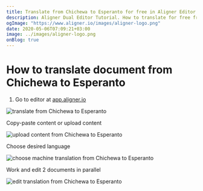 ```yaml
---
title: Translate from Chichewa to Esperanto for free in Aligner Editor
description: Aligner Dual Editor Tutorial. How to translate for free from Chichewa to Esperanto. Aligner is multilingual document management platform. 
ogImage: "https://www.aligner.io/images/aligner-logo.png"
date: 2020-05-06T07:09:21+03:00
image: ../images/aligner-logo.png
onBlog: true
---
```


# How to translate document from Chichewa to Esperanto

1. Go to editor at [app.aligner.io](https://app.aligner.io "Aligner App web page")

![translate from Chichewa to Esperanto](../aligner-blank-editor.png "translate from Chichewa to Esperanto")

Copy-paste content or upload content

![upload content from Chichewa to Esperanto](../aligner-uploaded-document.png "upload content from Chichewa to Esperanto")

Choose desired language

![choose machine translation from Chichewa to Esperanto](../aligner-language-dropdown.png "choose machine translation from Chichewa to Esperanto")

Work and edit 2 documents in parallel

![edit translation from Chichewa to Esperanto](../aligner-double-sitded-editor.png "edit translation from Chichewa to Esperanto")

